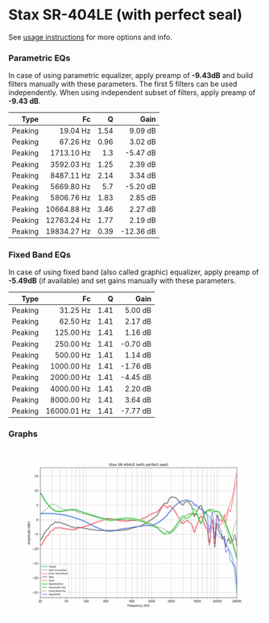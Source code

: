 # Stax SR-404LE (with perfect seal)
See [usage instructions](https://github.com/jaakkopasanen/AutoEq#usage) for more options and info.

### Parametric EQs
In case of using parametric equalizer, apply preamp of **-9.43dB** and build filters manually
with these parameters. The first 5 filters can be used independently.
When using independent subset of filters, apply preamp of **-9.43 dB**.

| Type    | Fc          |    Q | Gain      |
|--------:|------------:|-----:|----------:|
| Peaking | 19.04 Hz    | 1.54 | 9.09 dB   |
| Peaking | 67.26 Hz    | 0.96 | 3.02 dB   |
| Peaking | 1713.10 Hz  | 1.3  | -5.47 dB  |
| Peaking | 3592.03 Hz  | 1.25 | 2.39 dB   |
| Peaking | 8487.11 Hz  | 2.14 | 3.34 dB   |
| Peaking | 5669.80 Hz  | 5.7  | -5.20 dB  |
| Peaking | 5806.76 Hz  | 1.83 | 2.85 dB   |
| Peaking | 10664.88 Hz | 3.46 | 2.27 dB   |
| Peaking | 12763.24 Hz | 1.77 | 2.19 dB   |
| Peaking | 19834.27 Hz | 0.39 | -12.36 dB |

### Fixed Band EQs
In case of using fixed band (also called graphic) equalizer, apply preamp of **-5.49dB**
(if available) and set gains manually with these parameters.

| Type    | Fc          |    Q | Gain     |
|--------:|------------:|-----:|---------:|
| Peaking | 31.25 Hz    | 1.41 | 5.00 dB  |
| Peaking | 62.50 Hz    | 1.41 | 2.17 dB  |
| Peaking | 125.00 Hz   | 1.41 | 1.16 dB  |
| Peaking | 250.00 Hz   | 1.41 | -0.70 dB |
| Peaking | 500.00 Hz   | 1.41 | 1.14 dB  |
| Peaking | 1000.00 Hz  | 1.41 | -1.76 dB |
| Peaking | 2000.00 Hz  | 1.41 | -4.45 dB |
| Peaking | 4000.00 Hz  | 1.41 | 2.20 dB  |
| Peaking | 8000.00 Hz  | 1.41 | 3.64 dB  |
| Peaking | 16000.01 Hz | 1.41 | -7.77 dB |

### Graphs
![](./Stax%20SR-404LE%20(with%20perfect%20seal).png)
